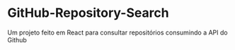 # GitHub-Repository-Search
Um projeto feito em React para consultar repositórios consumindo a API do Github

